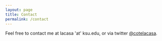 ```yaml
---
layout: page
title: Contact
permalink: /contact
---
```


Feel free to contact me at lacasa 'at' ksu.edu, or via twitter [@cotelacasa](https://twitter.com/cotelacasa/).
